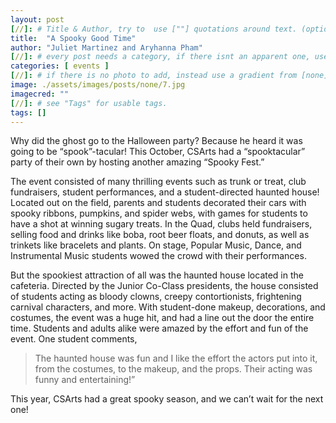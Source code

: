 ```yaml
---
layout: post
[//]: # Title & Author, try to  use [""] quotations around text. (optional, just formality).
title:  "A Spooky Good Time"
author: "Juliet Martinez and Aryhanna Pham"
[//]: # every post needs a category, if there isnt an apparent one, use [misc].
categories: [ events ]
[//]: # if there is no photo to add, instead use a gradient from [none] folder by picking a number from 1-10. (all gradients are .jpg)
image: ./assets/images/posts/none/7.jpg
imagecred: ""
[//]: # see "Tags" for usable tags.
tags: []
---
```

Why did the ghost go to the Halloween party? Because he heard it was going to be “spook”-tacular! This October, CSArts had a “spooktacular” party of their own by hosting another amazing “Spooky Fest.”

The event consisted of many thrilling events such as trunk or treat, club fundraisers, student performances, and a student-directed haunted house! Located out on the field, parents and students decorated their cars with spooky ribbons, pumpkins, and spider webs, with games for students to have a shot at winning sugary treats. In the Quad, clubs held fundraisers, selling food and drinks like boba, root beer floats, and donuts, as well as trinkets like bracelets and plants. On stage, Popular Music, Dance, and Instrumental Music students wowed the crowd with their performances.

But the spookiest attraction of all was the haunted house located in the cafeteria. Directed by the Junior Co-Class presidents, the house consisted of students acting as bloody clowns, creepy contortionists, frightening carnival characters, and more. With student-done makeup, decorations, and costumes, the event was a huge hit, and had a line out the door the entire time. Students and adults alike were amazed by the effort and fun of the event. One student comments, 

> The haunted house was fun and I like the effort the actors put into it, from the costumes, to the makeup, and the props. Their acting was funny and entertaining!”

This year, CSArts had a great spooky season, and we can’t wait for the next one!